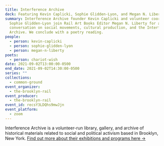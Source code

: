```yaml
---
title: Interference Archive
deck: Featuring Kevin Caplicki, Sophie Glidden-Lyon, and Megan N. Liberty
summary: Interference Archive founder Kevin Caplicki and volunteer coordinator
  Sophie Glidden-Lyon join Rail Art Books Editor Megan N. Liberty for a
  conversation on social movements, cultural production, and the Interference
  Archive. We conclude with a poetry reading.
people:
  - person: kevin-caplicki
  - person: sophie-glidden-lyon
  - person: megan-n-liberty
poets:
  - person: chariot-wish
date: 2021-09-02T13:00:00-0500
end_date: 2021-09-02T14:30:00-0500
series: ""
collections:
  - common-ground
event_organizer:
  - the-brooklyn-rail
event_producer:
  - the-brooklyn-rail
event_id: recsY3LDQhs9mwJjn
event_platform:
  - zoom
---
```

Interference Archive is a volunteer-run library, gallery, and archive of historical materials related to social and political activism based in Brooklyn, New York. [Find out more about their exhibitions and programs here  →](https://interferencearchive.org/category/exhibitions/)